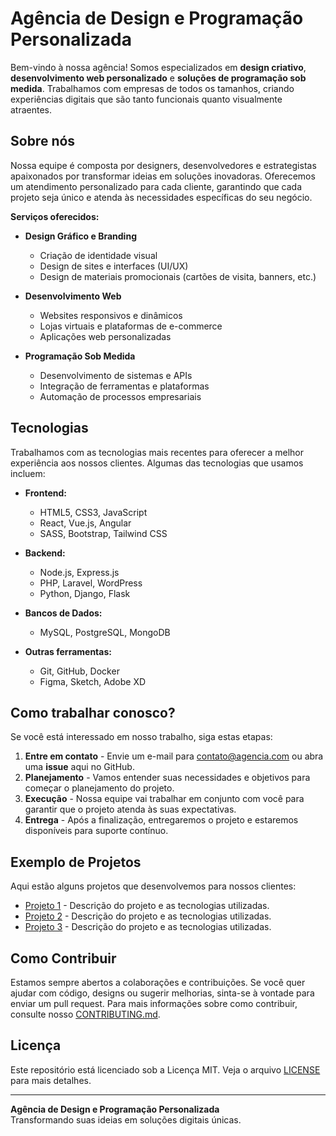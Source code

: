 # Agência de Design e Programação Personalizada

Bem-vindo à nossa agência! Somos especializados em **design criativo**, **desenvolvimento web personalizado** e **soluções de programação sob medida**. Trabalhamos com empresas de todos os tamanhos, criando experiências digitais que são tanto funcionais quanto visualmente atraentes.

## Sobre nós

Nossa equipe é composta por designers, desenvolvedores e estrategistas apaixonados por transformar ideias em soluções inovadoras. Oferecemos um atendimento personalizado para cada cliente, garantindo que cada projeto seja único e atenda às necessidades específicas do seu negócio.

**Serviços oferecidos:**
- **Design Gráfico e Branding**
  - Criação de identidade visual
  - Design de sites e interfaces (UI/UX)
  - Design de materiais promocionais (cartões de visita, banners, etc.)
  
- **Desenvolvimento Web**
  - Websites responsivos e dinâmicos
  - Lojas virtuais e plataformas de e-commerce
  - Aplicações web personalizadas

- **Programação Sob Medida**
  - Desenvolvimento de sistemas e APIs
  - Integração de ferramentas e plataformas
  - Automação de processos empresariais

## Tecnologias

Trabalhamos com as tecnologias mais recentes para oferecer a melhor experiência aos nossos clientes. Algumas das tecnologias que usamos incluem:

- **Frontend:**
  - HTML5, CSS3, JavaScript
  - React, Vue.js, Angular
  - SASS, Bootstrap, Tailwind CSS

- **Backend:**
  - Node.js, Express.js
  - PHP, Laravel, WordPress
  - Python, Django, Flask

- **Bancos de Dados:**
  - MySQL, PostgreSQL, MongoDB

- **Outras ferramentas:**
  - Git, GitHub, Docker
  - Figma, Sketch, Adobe XD

## Como trabalhar conosco?

Se você está interessado em nosso trabalho, siga estas etapas:

1. **Entre em contato** - Envie um e-mail para [contato@agencia.com](mailto:contato@agencia.com) ou abra uma **issue** aqui no GitHub.
2. **Planejamento** - Vamos entender suas necessidades e objetivos para começar o planejamento do projeto.
3. **Execução** - Nossa equipe vai trabalhar em conjunto com você para garantir que o projeto atenda às suas expectativas.
4. **Entrega** - Após a finalização, entregaremos o projeto e estaremos disponíveis para suporte contínuo.

## Exemplo de Projetos

Aqui estão alguns projetos que desenvolvemos para nossos clientes:

- [Projeto 1](link-do-repositorio) - Descrição do projeto e as tecnologias utilizadas.
- [Projeto 2](link-do-repositorio) - Descrição do projeto e as tecnologias utilizadas.
- [Projeto 3](link-do-repositorio) - Descrição do projeto e as tecnologias utilizadas.

## Como Contribuir

Estamos sempre abertos a colaborações e contribuições. Se você quer ajudar com código, designs ou sugerir melhorias, sinta-se à vontade para enviar um pull request. Para mais informações sobre como contribuir, consulte nosso [CONTRIBUTING.md](CONTRIBUTING.md).

## Licença

Este repositório está licenciado sob a Licença MIT. Veja o arquivo [LICENSE](LICENSE) para mais detalhes.

---

**Agência de Design e Programação Personalizada**  
Transformando suas ideias em soluções digitais únicas.


<!--- - 👋 Hi, I’m @kampagency
- 👀 I’m interested in ...
- 🌱 I’m currently learning ...
- 💞️ I’m looking to collaborate on ...
- 📫 How to reach me ...
- 😄 Pronouns: ...
- ⚡ Fun fact: ...
--->

<!---
kampagency/kampagency is a ✨ special ✨ repository because its `README.md` (this file) appears on your GitHub profile.
You can click the Preview link to take a look at your changes.
--->
